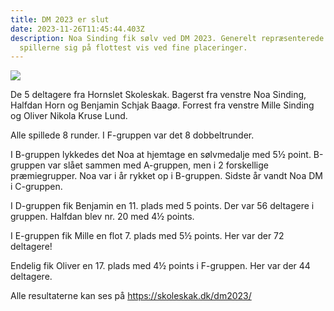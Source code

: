 ```yaml
---
title: DM 2023 er slut
date: 2023-11-26T11:45:44.403Z
description: Noa Sinding fik sølv ved DM 2023. Generelt repræsenterede Hornslet
  spillerne sig på flottest vis ved fine placeringer.
---
```

![](/images/dm2023.jpg)

D﻿e 5 deltagere fra Hornslet Skoleskak. Bagerst fra venstre Noa Sinding, Halfdan Horn og Benjamin Schjak Baagø. Forrest fra venstre Mille Sinding og Oliver Nikola Kruse Lund.

A﻿lle spillede 8 runder. I F-gruppen var det 8 dobbeltrunder.

I﻿ B-gruppen lykkedes det Noa at hjemtage en sølvmedalje med 5½ point. B-gruppen var slået sammen med A-gruppen, men i 2 forskellige præmiegrupper. Noa var i år rykket op i B-gruppen. Sidste år vandt Noa DM i C-gruppen.

I﻿ D-gruppen fik Benjamin en 11. plads med 5 points. Der var 56 deltagere i gruppen. Halfdan blev nr. 20 med 4½ points.

I﻿ E-gruppen fik Mille en flot 7. plads med 5½ points. Her var der 72 deltagere!

E﻿ndelig fik Oliver en 17. plads med 4½ points i F-gruppen. Her var der 44 deltagere.

A﻿lle resultaterne kan ses på https://skoleskak.dk/dm2023/